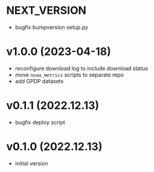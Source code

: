 # NEXT_VERSION

* bugfix bumpversion setup.py

# v1.0.0 (2023-04-18)

* reconfigure download log to include download status
* move `noaa_metrics` scripts to separate repo
* add GPDP datasets

# v0.1.1 (2022.12.13)

* bugfix deploy script

# v0.1.0 (2022.12.13)

* initial version
